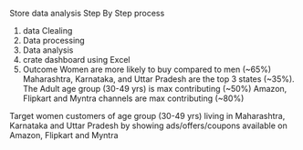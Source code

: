 Store data analysis 
Step By Step process
1) data Clealing
2) Data processing
3) Data analysis
4) crate dashboard using Excel
5) Outcome 
Women are more likely to buy compared to men (~65%)
Maharashtra, Karnataka, and Uttar Pradesh are the top 3 states (~35%). The Adult age group (30-49 yrs) is max contributing (~50%)
Amazon, Flipkart and Myntra channels are max contributing (~80%)

Target women customers of age group (30-49 yrs) living in Maharashtra, Karnataka and Uttar Pradesh by showing ads/offers/coupons available on Amazon, Flipkart and Myntra 


